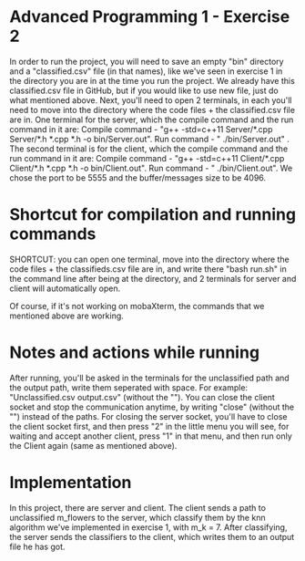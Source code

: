 # Advanced Programming 1 - Exercise 2

In order to run the project, you will need to save an empty "bin" directory and a "classified.csv" file (in that names),
like we've seen in exercise 1 in the directory you are in at the time you run the project. We already have this
classified.csv file in GitHub, but if you would like to use new file, just do what mentioned above. Next, you'll need to
open 2 terminals, in each you'll need to move into the directory where the code files + the classified.csv file are in.
One terminal for the server, which the compile command and the run command in it are:
Compile command - "g++ -std=c++11 Server/\*.cpp Server/\*.h \*.cpp \*.h -o bin/Server.out". Run command - "
./bin/Server.out"
. The second terminal is for the client, which the compile command and the run command in it are:
Compile command - "g++ -std=c++11 Client/\*.cpp Client/\*.h *.cpp \*.h -o bin/Client.out". Run command - "
./bin/Client.out". We chose the port to be 5555 and the buffer/messages size to be 4096.

# Shortcut for compilation and running commands

SHORTCUT: you can open one terminal, move into the directory where the code files + the classifieds.csv file are in, and
write there "bash run.sh" in the command line after being at the directory, and 2 terminals for server and client will
automatically open.

Of course, if it's not working on mobaXterm, the commands that we mentioned above are working.

# Notes and actions while running

After running, you'll be asked in the terminals for the unclassified path and the output path, write them seperated with
space. For example: "Unclassified.csv output.csv" (without the ""). You can close the client socket and stop the
communication anytime, by writing "close" (without the "") instead of the paths. For closing the server socket, you'll
have to close the client socket first, and then press "2" in the little menu you will see, for waiting and accept
another client, press "1" in that menu, and then run only the Client again (same as mentioned above).

# Implementation

In this project, there are server and client. The client sends a path to unclassified m_flowers to the server, which
classify them by the knn algorithm we've implemented in exercise 1, with m_k = 7. After classifying, the server sends the
classifiers to the client, which writes them to an output file he has got.